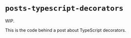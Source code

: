 # `posts-typescript-decorators`

WIP.

<!-- MarkdownTOC -->

<!-- /MarkdownTOC -->
This is the code behind a post about TypeScript decorators.
